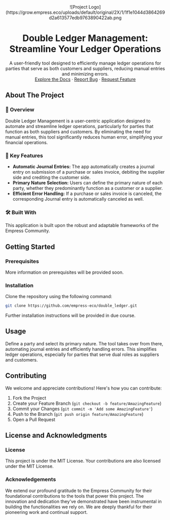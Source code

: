 <div align="center">
![Project Logo](https://grow.empress.eco/uploads/default/original/2X/1/1f1e1044d3864269d2a613577edb9763890422ab.png
<h1 align="center">Double Ledger Management: Streamline Your Ledger Operations</h1>
<p align="center">
A user-friendly tool designed to efficiently manage ledger operations for parties that serve as both customers and suppliers, reducing manual entries and minimizing errors.
<br />
<a href="https://empress.eco/">Explore the Docs</a>
·
<a href="https://github.com/empress-eco/double_ledger/issues">Report Bug</a>
·
<a href="https://github.com/empress-eco/double_ledger/issues">Request Feature</a>
</p>
</div>

## About The Project

### 📖 Overview
Double Ledger Management is a user-centric application designed to automate and streamline ledger operations, particularly for parties that function as both suppliers and customers. By eliminating the need for manual entries, this tool significantly reduces human error, simplifying your financial operations.

### 🌟 Key Features
- **Automatic Journal Entries:** The app automatically creates a journal entry on submission of a purchase or sales invoice, debiting the supplier side and crediting the customer side.
- **Primary Nature Selection:** Users can define the primary nature of each party, whether they predominantly function as a customer or a supplier.
- **Efficient Error Handling:** If a purchase or sales invoice is canceled, the corresponding Journal entry is automatically canceled as well.

### 🛠 Built With
This application is built upon the robust and adaptable frameworks of the Empress Community.

## Getting Started

### Prerequisites
More information on prerequisites will be provided soon. 

### Installation
Clone the repository using the following command:

```sh
git clone https://github.com/empress-eco/double_ledger.git
```

Further installation instructions will be provided in due course.

## Usage
Define a party and select its primary nature. The tool takes over from there, automating journal entries and efficiently handling errors. This simplifies ledger operations, especially for parties that serve dual roles as suppliers and customers.

## Contributing
We welcome and appreciate contributions! Here's how you can contribute:

1. Fork the Project
2. Create your Feature Branch (`git checkout -b feature/AmazingFeature`)
3. Commit your Changes (`git commit -m 'Add some AmazingFeature'`)
4. Push to the Branch (`git push origin feature/AmazingFeature`)
5. Open a Pull Request

## License and Acknowledgments

### License
This project is under the MIT License. Your contributions are also licensed under the MIT License.

### Acknowledgements
We extend our profound gratitude to the Empress Community for their foundational contributions to the tools that power this project. The innovation and dedication they've demonstrated have been instrumental in building the functionalities we rely on. We are deeply thankful for their pioneering work and continual support.
